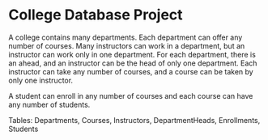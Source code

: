 # College Database Project
A college contains many departments. Each department can offer any number of courses. Many instructors can work in a department, but an instructor can work only in one department. For each department, there is an ahead, and an instructor can be the head of only one department. Each instructor can take any number of courses, and a course can be taken by only one instructor.

A student can enroll in any number of courses and each course can have any number of students.

Tables: Departments, Courses, Instructors, DepartmentHeads, Enrollments, Students